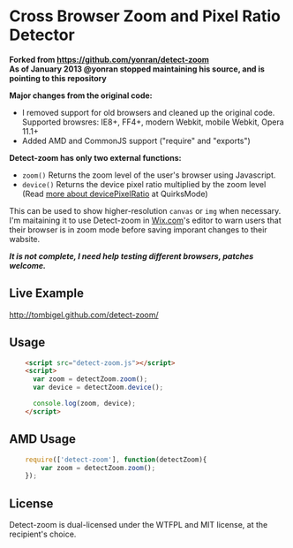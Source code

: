 Cross Browser Zoom and Pixel Ratio Detector
======
**Forked from https://github.com/yonran/detect-zoom**  
**As of January 2013 @yonran stopped maintaining his source, and is pointing to this repository**

**Major changes from the original code:**
* I removed support for old browsers and cleaned up the original code.  
Supported browsres: IE8+, FF4+, modern Webkit, mobile Webkit, Opera 11.1+
* Added AMD and CommonJS support ("require" and "exports") 

**Detect-zoom has only two external functions:**  
* `zoom()`   Returns the zoom level of the user's browser using Javascript.  
* `device()`   Returns the device pixel ratio multiplied by the zoom level (Read [more about devicePixelRatio](http://www.quirksmode.org/blog/archives/2012/07/more_about_devi.html) at QuirksMode)

This can be used to show higher-resolution `canvas` or `img` when necessary.  
I'm maitaining it to use Detect-zoom in [Wix.com](http://wix.com)'s editor to warn users that their browser is in zoom mode before saving imporant changes to their wabsite.

***It is not complete,
I need help testing different browsers, patches welcome.***

Live Example 
------
http://tombigel.github.com/detect-zoom/

Usage
------
```html
    <script src="detect-zoom.js"></script>
    <script>
      var zoom = detectZoom.zoom();
      var device = detectZoom.device();

      console.log(zoom, device);
    </script>
```

AMD Usage
------
```javascript
    require(['detect-zoom'], function(detectZoom){
        var zoom = detectZoom.zoom();
    });
```

License
------
Detect-zoom is dual-licensed under the WTFPL and MIT license, at the recipient's choice.

